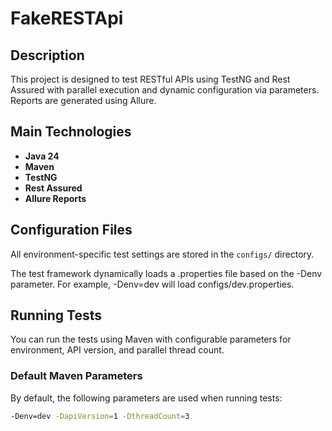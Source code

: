 # FakeRESTApi

## Description

This project is designed to test RESTful APIs using TestNG and Rest Assured with parallel execution and dynamic
configuration via parameters. Reports are generated using Allure.

## Main Technologies

- **Java 24**
- **Maven**
- **TestNG**
- **Rest Assured**
- **Allure Reports**

## Configuration Files

All environment-specific test settings are stored in the `configs/` directory.

The test framework dynamically loads a .properties file based on the -Denv parameter.
For example, -Denv=dev will load configs/dev.properties.

## Running Tests

You can run the tests using Maven with configurable parameters for environment, API version, and parallel thread count.

### Default Maven Parameters

By default, the following parameters are used when running tests:

```bash
-Denv=dev -DapiVersion=1 -DthreadCount=3
```